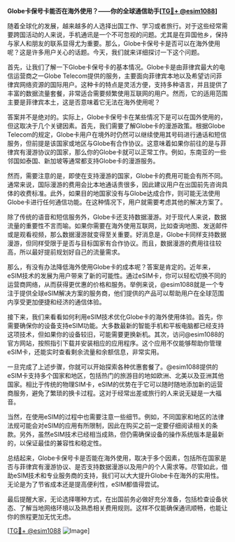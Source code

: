 **Globe卡保号卡能否在海外使用？——你的全球通信助手[[TG💪+ @esim1088](https://t.me/s/esim1088)]**

随着全球化的发展，越来越多的人选择出国工作、学习或者旅行。对于这些经常需要跨国活动的人来说，手机通讯是一个不可忽视的问题。尤其是在异国他乡，保持与家人和朋友的联系显得尤为重要。那么，Globe卡保号卡是否可以在海外使用呢？这是许多用户关心的话题。今天，我们就来详细探讨一下这个问题。

首先，让我们了解一下Globe卡保号卡的基本情况。Globe卡是由菲律宾最大的电信运营商之一Globe Telecom提供的服务，主要面向菲律宾本地以及希望访问菲律宾网络资源的国际用户。这种卡的特点是灵活方便，支持多种语言，并且提供了丰富的数据流量套餐，非常适合需要频繁使用互联网的用户。然而，它的适用范围主要是菲律宾本土，这是否意味着它无法在海外使用呢？

答案并不是绝对的。实际上，Globe卡保号卡在某些情况下是可以在国外使用的，但这取决于几个关键因素。首先，我们需要了解Globe卡的漫游政策。根据Globe Telecom的规定，Globe卡用户在境外时仍然可以继续使用其号码进行通话和短信服务，但前提是该国家或地区与Globe有合作协议。这意味着如果你前往的是与菲律宾有漫游协议的国家，那么你的Globe卡就可以正常工作。例如，东南亚的一些邻国如泰国、新加坡等通常都支持Globe卡的漫游服务。

然而，需要注意的是，即使在支持漫游的国家，Globe卡的费用可能会有所不同。通常来说，国际漫游的费用会比本地通话贵很多，因此建议用户在出国前先咨询具体的收费标准。此外，如果目的地国家没有与Globe达成合作，则可能无法使用Globe卡进行任何通信功能。在这种情况下，用户就需要考虑其他的解决方案了。

除了传统的语音和短信服务外，Globe卡还支持数据漫游。对于现代人来说，数据流量的重要性不言而喻。如果你需要在海外使用互联网，比如查询地图、发送邮件或是观看视频，那么数据漫游就变得至关重要。好消息是，Globe卡同样支持数据漫游，但同样受限于是否与目标国家有合作协议。而且，数据漫游的费用往往较高，所以最好提前规划好自己的流量需求。

那么，有没有办法降低海外使用Globe卡的成本呢？答案是肯定的。近年来，eSIM技术的发展为用户带来了新的可能性。通过eSIM卡，你可以轻松切换不同的运营商网络，从而获得更优惠的价格和服务。举例来说，@esim1088就是一个专注于提供全球eSIM解决方案的服务商，他们提供的产品可以帮助用户在全球范围内享受更加便捷和经济的通信体验。

接下来，我们来看看如何利用eSIM技术优化Globe卡的海外使用体验。首先，你需要确保你的设备支持eSIM功能。大多数最新的智能手机和平板电脑都已经支持这项技术，但如果你的设备较旧，可能需要更换新机。其次，访问@esim1088的官方网站，按照指引下载并安装相应的应用程序。这个应用不仅能够帮助你管理eSIM卡，还能实时查看剩余流量和余额信息，非常实用。

一旦完成了上述步骤，你就可以开始探索各种优惠套餐了。@esim1088提供的eSIM卡支持多个国家和地区，包括热门的旅游目的地如欧洲、北美以及亚洲其他国家。相比于传统的物理SIM卡，eSIM的优势在于它可以随时随地添加新的运营商服务，避免了繁琐的换卡过程。这对于经常出差或旅行的人来说无疑是一大福音。

当然，在使用eSIM的过程中也需要注意一些细节。例如，不同国家和地区的法律法规可能会对eSIM的应用有所限制，因此在购买之前一定要仔细阅读相关的条款。另外，虽然eSIM技术已经相当成熟，但仍需确保设备的操作系统版本是最新的，以保证最佳的兼容性和稳定性。

总结起来，Globe卡保号卡是否能在海外使用，取决于多个因素，包括所在国家是否与菲律宾有漫游协议、是否支持数据漫游以及用户的个人需求等。尽管如此，借助eSIM技术和专业服务商的支持，我们可以大大提升Globe卡在海外的实用性。无论是为了节省成本还是提高便利性，eSIM都值得尝试。

最后提醒大家，无论选择哪种方式，在出国前务必做好充分准备，包括检查设备状态、了解当地网络环境以及熟悉相关费用规则。这样不仅能确保通讯顺畅，也能让你的旅程更加无忧无虑。

[[TG💪+ @esim1088](https://t.me/s/esim1088) ![Image](https://i.postimg.cc/4NQfJmqS/Snipaste-2025-05-13-00-14-12.png)]